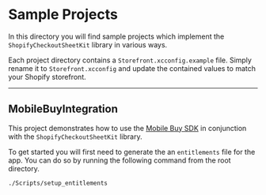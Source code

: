 # Sample Projects

In this directory you will find sample projects which implement the `ShopifyCheckoutSheetKit` library in various ways.

Each project directory contains a `Storefront.xcconfig.example` file. Simply rename it to `Storefront.xcconfig` and update the contained values to match your Shopify storefront.

---

## MobileBuyIntegration

This project demonstrates how to use the [Mobile Buy SDK](https://github.com/Shopify/mobile-buy-sdk-ios) in conjunction with the `ShopifyCheckoutSheetKit` library.

To get started you will first need to generate the an `entitlements` file for the app. You can do so by running the following command from the root directory.

```sh
./Scripts/setup_entitlements
```